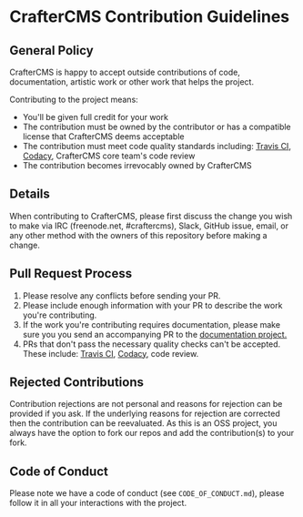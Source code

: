 # CrafterCMS Contribution Guidelines

## General Policy
CrafterCMS is happy to accept outside contributions of code, documentation, artistic work or other work that helps the project.

Contributing to the project means:
* You'll be given full credit for your work
* The contribution must be owned by the contributor or has a compatible license that CrafterCMS deems acceptable
* The contribution must meet code quality standards including: [Travis CI](https://travis-ci.org/craftercms), [Codacy](https://www.codacy.com/app/CrafterCMS), CrafterCMS core team's code review
* The contribution becomes irrevocably owned by CrafterCMS

## Details
When contributing to CrafterCMS, please first discuss the change you wish to make via IRC (freenode.net, 
\#craftercms), Slack, GitHub issue, email, or any other method with the owners of this repository before making a 
change.

## Pull Request Process

1. Please resolve any conflicts before sending your PR.
2. Please include enough information with your PR to describe the work you're contributing.
3. If the work you're contributing requires documentation, please make sure you you send an accompanying PR to the [documentation project.](https://github.com/craftercms/docs)
4. PRs that don't pass the necessary quality checks can't be accepted. These include: [Travis CI](https://travis-ci.org/craftercms), [Codacy](https://www.codacy.com/app/CrafterCMS), code review.

## Rejected Contributions
Contribution rejections are not personal and reasons for rejection can be provided if you ask. If the underlying reasons for rejection are corrected then the contribution can be reevaluated. As this is an OSS project, you always have the option to fork our repos and add the contribution(s) to your fork.

## Code of Conduct
Please note we have a code of conduct (see `CODE_OF_CONDUCT.md`), please follow it in all your interactions with the project.
